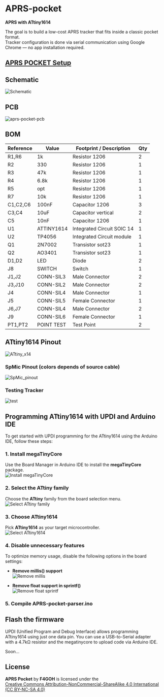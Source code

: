 # APRS-pocket

**APRS with ATtiny1614**

The goal is to build a low-cost APRS tracker that fits inside a classic pocket format.  
Tracker configuration is done via serial communication using Google Chrome — no app installation required.

## [APRS POCKET Setup](https://f4goh.github.io/aprs-pocket/)


## Schematic

![Schematic](./schematics/aprs_pocket.png)


## PCB

![aprs-pocket-pcb](./images/aprs-pocket-pcb.png)


## BOM

| Reference     | Value         | Footprint / Description              | Qty |
|---------------|---------------|--------------------------------------|-----|
| R1,R6         | 1k            | Resistor 1206                        | 2   |
| R2            | 330           | Resistor 1206                        | 1   |
| R3            | 47k           | Resistor 1206                        | 1   |
| R4            | 6.8k          | Resistor 1206                        | 1   |
| R5            | opt           | Resistor 1206                        | 1   |
| R7            | 10k           | Resistor 1206                        | 1   |
| C1,C2,C6      | 100nF         | Capacitor 1206                       | 3   |
| C3,C4         | 10uF          | Capacitor vertical                   | 2   |
| C5            | 10nF          | Capacitor  1206                      | 1   |
| U1            | ATTINY1614    | Integrated Circuit SOIC 14           | 1   |
| U2            | TP4056        | Integrated Circuit module            | 1   |
| Q1            | 2N7002        | Transistor sot23                     | 1   |
| Q2            | AO3401        | Transistor sot23                     | 1   |
| D1,D2         | LED           | Diode                                | 2   |
| J8            | SWITCH        | Switch                               | 1   |
| J1,J2         | CONN-SIL3     | Male          Connector              | 2   |
| J3,J10        | CONN-SIL2     | Male          Connector              | 2   |
| J4            | CONN-SIL4     | Male          Connector              | 1   |
| J5            | CONN-SIL5     | Female Connector                     | 1   |
| J6,J7         | CONN-SIL4     | Male Connector                       | 2   |
| J9            | CONN-SIL6     | Female Connector                     | 1   |
| PT1,PT2       | POINT TEST    | Test Point                           | 2   |

## ATtiny1614 Pinout

![ATtiny_x14](./images/ATtiny_x14.png)


### SpMic Pinout (colors depends of source cable)

![SpMic_pinout](./images/SpMic_pinout.png)

### Testing Tracker
  
![test](./images/test.png)


## Programming ATtiny1614 with UPDI and Arduino IDE

To get started with UPDI programming for the ATtiny1614 using the Arduino IDE, follow these steps:

### 1. Install megaTinyCore
Use the Board Manager in Arduino IDE to install the **megaTinyCore** package.  
![Install megaTinyCore](./images/m0.png)

### 2. Select the ATtiny family
Choose the **ATtiny** family from the board selection menu.  
![Select ATtiny family](./images/m1.png)

### 3. Choose ATtiny1614
Pick **ATtiny1614** as your target microcontroller.  
![Select ATtiny1614](./images/m2.png)

### 4. Disable unnecessary features
To optimize memory usage, disable the following options in the board settings:

- **Remove millis() support**  
  ![Remove millis](./images/m3.png)

- **Remove float support in sprintf()**  
  ![Remove float sprintf](./images/m4.png)

### 5. Compile APRS-pocket-parser.ino

## Flash the firmware

UPDI (Unified Program and Debug Interface) allows programming ATtiny1614 using just one data pin. You can use a USB-to-Serial adapter with a 4.7kΩ resistor and the megatinycore to upload code via Arduino IDE.

Soon...

## License

**APRS Pocket** by **F4GOH** is licensed under the  
[Creative Commons Attribution-NonCommercial-ShareAlike 4.0 International (CC BY-NC-SA 4.0)](https://creativecommons.org/licenses/by-nc-sa/4.0/)
